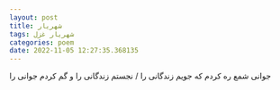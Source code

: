 ```yaml
---
layout: post
title: شهریار
tags: شهریار غزل
categories: poem
date: 2022-11-05 12:27:35.368135
---
```


جوانی شمع ره کردم که جویم زندگانی را / نجستم زندگانی را و گم کردم جوانی را